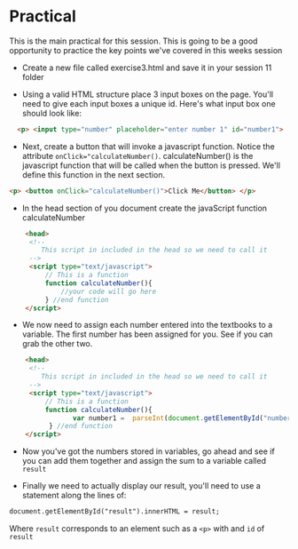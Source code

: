# Practical 

This is the main practical for this session. This is going to be a good opportunity to practice the key points we've covered in this weeks session

* Create a new file called exercise3.html and save it in your session 11 folder

* Using a valid HTML structure place 3 input boxes on the page. You'll need to give each input boxes a unique id. Here's what input box one should look like:

```html
  <p> <input type="number" placeholder="enter number 1" id="number1">  </p>   
```

* Next, create a button that will invoke a javascript function. Notice the attribute `onClick="calculateNumber()`. calculateNumber\(\) is the javascript function that will be called when the button is pressed. We'll define this function in the next section. 

```html
<p> <button onClick="calculateNumber()">Click Me</button> </p>     
```

* In the head section of you document create the javaScript function calculateNumber

```html
    <head>  
     <!--
        This script in included in the head so we need to call it
     -->
     <script type="text/javascript">
         // This is a function
         function calculateNumber(){
             //your code will go here
         } //end function 
    </script>
```

* We now need to assign each number entered into the textbooks to a variable. The first number has been assigned for you. See if you can grab the other two.

```html
    <head>  
     <!--
        This script in included in the head so we need to call it
     -->
     <script type="text/javascript">
         // This is a function
         function calculateNumber(){
                var number1 =  parseInt(document.getElementById("number1").value);
          } //end function 
    </script>
```

* Now you've got the numbers stored in variables, go ahead and see if you can add them together and assign the sum to a variable called `result`

* Finally we need to actually display our result, you'll need to use a statement along the lines of:

```html
document.getElementById("result").innerHTML = result;
```

Where `result` corresponds to an element such as a `<p>` with and `id` of `result`

